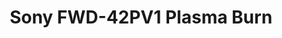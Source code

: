 ---
ee_id: '211'
site: '1'
type: '2'
long_id: 2008-057 Sony FWD-42PV1 Plasma Burn
url: 2008-057-sony-fwd-42pv1-plasma-burn
year: '2008'
medium: Sony FWD-42PV1 Monitor and DVD player
commission:
add_credit:
dims: 26 x 41 x 12 inches
pitch:
ps:
live_url:
related:
title: Sony FWD-42PV1 Plasma Burn
youtube:
imgs: burn-2008-057-full-database-UG.jpg
subheading:
year2: '2008'
download:
add_credits:
related_code:
! '':
layout: things-i-made
---